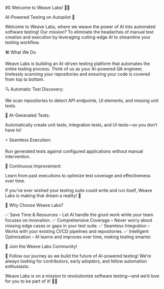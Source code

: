#S Welcome to Weave Labs! 🧵🤖

AI-Powered Testing on Autopilot 🚀

Welcome to Weave Labs, where we weave the power of AI into automated software testing! Our mission? To eliminate the headaches of manual test creation and execution by leveraging cutting-edge AI to streamline your testing workflow.

🛠️ What We Do

Weave Labs is building an AI-driven testing platform that automates the entire testing process. Think of us as your AI-powered QA engineer, tirelessly scanning your repositories and ensuring your code is covered from top to bottom.

🔍 Automatic Test Discovery:

We scan repositories to detect API endpoints, UI elements, and missing unit tests.

📝 AI-Generated Tests:

Automatically create unit tests, integration tests, and UI tests—so you don’t have to!

⚡ Seamless Execution:

Run generated tests against configured applications without manual intervention.

🔄 Continuous Improvement:

Learn from past executions to optimize test coverage and effectiveness over time.

If you've ever wished your testing suite could write and run itself, Weave Labs is making that dream a reality! 🎉

🌟 Why Choose Weave Labs?

✅ Save Time & Resources – Let AI handle the grunt work while your team focuses on innovation.
✅ Comprehensive Coverage – Never worry about missing edge cases or gaps in your test suite.
✅ Seamless Integration – Works with your existing CI/CD pipelines and repositories.
✅ Intelligent Optimization – AI learns and improves over time, making testing smarter.

📢 Join the Weave Labs Community!

🚀 Follow our journey as we build the future of AI-powered testing! We’re always looking for contributors, early adopters, and fellow automation enthusiasts.

Weave Labs is on a mission to revolutionize software testing—and we’d love for you to be part of it! 🧵✨

